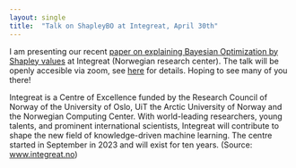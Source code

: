 ```yaml
---
layout: single
title:  "Talk on ShapleyBO at Integreat, April 30th"
---
```



I am presenting our recent [paper on explaining Bayesian Optimization by Shapley values](https://arxiv.org/pdf/2403.04629.pdf) at Integreat (Norwegian research center). The talk will be openly accesible via zoom, see [here](https://www.integreat.no/events/) for details. Hoping to see many of you there!

Integreat is a Centre of Excellence funded by the Research Council of Norway of the University of Oslo, UiT the Arctic University of Norway and the Norwegian Computing Center.
With world-leading researchers, young talents, and prominent international scientists, Integreat will contribute to shape the new field of knowledge-driven machine learning. The centre started in September in 2023 and will exist for ten years. (Source: www.integreat.no)
